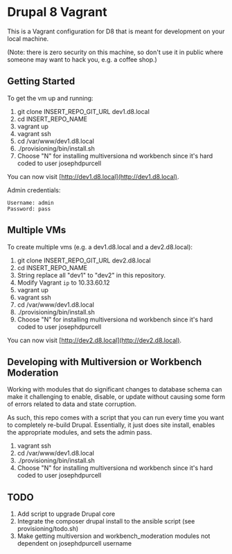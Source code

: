 # Drupal 8 Vagrant

This is a Vagrant configuration for D8 that is meant for development on your local machine.

(Note: there is zero security on this machine, so don't use it in public where someone may want to hack you, e.g. a coffee shop.)

## Getting Started

To get the vm up and running:

1. git clone INSERT_REPO_GIT_URL dev1.d8.local
1. cd INSERT_REPO_NAME
1. vagrant up
1. vagrant ssh
1. cd /var/www/dev1.d8.local
1. ./provisioning/bin/install.sh
1. Choose "N" for installing multiversiona nd workbench since it's hard coded to user josephdpurcell

You can now visit [http://dev1.d8.local](http://dev1.d8.local).

Admin credentials:

```
Username: admin
Password: pass
```

## Multiple VMs

To create multiple vms (e.g. a dev1.d8.local and a dev2.d8.local):

1. git clone INSERT_REPO_GIT_URL dev2.d8.local
1. cd INSERT_REPO_NAME
1. String replace all "dev1" to "dev2" in this repository.
1. Modify Vagrant `ip` to 10.33.60.12
1. vagrant up
1. vagrant ssh
1. cd /var/www/dev1.d8.local
1. ./provisioning/bin/install.sh
1. Choose "N" for installing multiversiona nd workbench since it's hard coded to user josephdpurcell

You can now visit [http://dev2.d8.local](http://dev2.d8.local).

## Developing with Multiversion or Workbench Moderation

Working with modules that do significant changes to database schema can make it challenging to enable, disable, or update without causing some form of errors related to data and state corruption.

As such, this repo comes with a script that you can run every time you want to completely re-build Drupal. Essentially, it just does site install, enables the appropriate modules, and sets the admin pass.

1. vagrant ssh
1. cd /var/www/dev1.d8.local
1. ./provisioning/bin/install.sh
1. Choose "N" for installing multiversiona nd workbench since it's hard coded to user josephdpurcell

## TODO

1. Add script to upgrade Drupal core
1. Integrate the composer drupal install to the ansible script (see provisioning/todo.sh)
1. Make getting multiversion and workbench_moderation modules not dependent on josephdpurcell username

